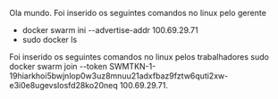 Ola mundo.
Foi inserido os seguintes comandos no linux pelo gerente
- docker swarm ini --advertise-addr 100.69.29.71
- sudo docker ls






Foi inserido os seguintes comandos no linux pelos trabalhadores
sudo docker swarm join --token SWMTKN-1-19hiarkhoi5bwjnlop0w3uz8mnuu21adxfbaz9fztw6quti2xw-e3i0e8ugevslosfd28ko20neq 100.69.29.71.
